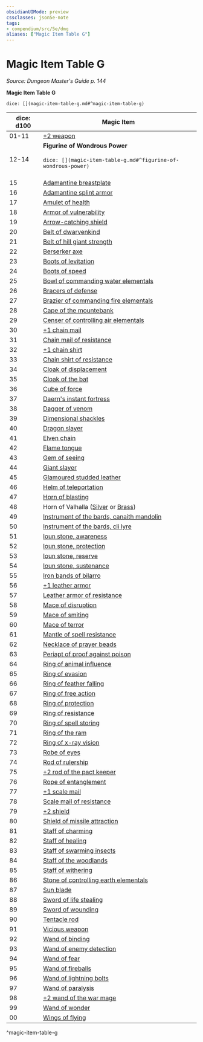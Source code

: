 ```yaml
---
obsidianUIMode: preview
cssclasses: json5e-note
tags:
- compendium/src/5e/dmg
aliases: ["Magic Item Table G"]
---
```

# Magic Item Table G
*Source: Dungeon Master's Guide p. 144* 

**Magic Item Table G**

`dice: [](magic-item-table-g.md#^magic-item-table-g)`

| dice: d100 | Magic Item |
|------------|------------|
| 01-11 | [+2 weapon](Mechanics/items/2-weapon.md) |
| 12-14 | **Figurine of Wondrous Power**<br /><br />`dice: [](magic-item-table-g.md#^figurine-of-wondrous-power)`<br /><br />| dice: d8 | Magic Item |<br />|----------|------------|<br />| 01 | [Figurine of wondrous power, bronze griffon](Mechanics/items/figurine-of-wondrous-power-bronze-griffon.md) |<br />| 02 | [Figurine of wondrous power, ebony fly](Mechanics/items/figurine-of-wondrous-power-ebony-fly.md) |<br />| 03 | [Figurine of wondrous power, golden lions](Mechanics/items/figurine-of-wondrous-power-golden-lions.md) |<br />| 04 | [Figurine of wondrous power, ivory goats](Mechanics/items/figurine-of-wondrous-power-ivory-goats.md) |<br />| 05 | [Figurine of wondrous power, marble elephant](Mechanics/items/figurine-of-wondrous-power-marble-elephant.md) |<br />| 06-07 | [Figurine of wondrous power, onyx dog](Mechanics/items/figurine-of-wondrous-power-onyx-dog.md) |<br />| 08 | [Figurine of wondrous power, serpentine owl](Mechanics/items/figurine-of-wondrous-power-serpentine-owl.md) |<br />^figurine-of-wondrous-power |
| 15 | [Adamantine breastplate](Mechanics/items/adamantine-armor.md) |
| 16 | [Adamantine splint armor](Mechanics/items/adamantine-armor.md) |
| 17 | [Amulet of health](Mechanics/items/amulet-of-health.md) |
| 18 | [Armor of vulnerability](Mechanics/items/armor-of-vulnerability-dmg.md) |
| 19 | [Arrow-catching shield](Mechanics/items/arrow-catching-shield.md) |
| 20 | [Belt of dwarvenkind](Mechanics/items/belt-of-dwarvenkind.md) |
| 21 | [Belt of hill giant strength](Mechanics/items/belt-of-hill-giant-strength.md) |
| 22 | [Berserker axe](Mechanics/items/berserker-axe.md) |
| 23 | [Boots of levitation](Mechanics/items/boots-of-levitation.md) |
| 24 | [Boots of speed](Mechanics/items/boots-of-speed.md) |
| 25 | [Bowl of commanding water elementals](Mechanics/items/bowl-of-commanding-water-elementals.md) |
| 26 | [Bracers of defense](Mechanics/items/bracers-of-defense.md) |
| 27 | [Brazier of commanding fire elementals](Mechanics/items/brazier-of-commanding-fire-elementals.md) |
| 28 | [Cape of the mountebank](Mechanics/items/cape-of-the-mountebank.md) |
| 29 | [Censer of controlling air elementals](Mechanics/items/censer-of-controlling-air-elementals.md) |
| 30 | [+1 chain mail](Mechanics/items/1-armor.md) |
| 31 | [Chain mail of resistance](Mechanics/items/armor-of-resistance-dmg.md) |
| 32 | [+1 chain shirt](Mechanics/items/1-armor.md) |
| 33 | [Chain shirt of resistance](Mechanics/items/armor-of-resistance-dmg.md) |
| 34 | [Cloak of displacement](Mechanics/items/cloak-of-displacement.md) |
| 35 | [Cloak of the bat](Mechanics/items/cloak-of-the-bat.md) |
| 36 | [Cube of force](Mechanics/items/cube-of-force.md) |
| 37 | [Daern's instant fortress](Mechanics/items/daerns-instant-fortress.md) |
| 38 | [Dagger of venom](Mechanics/items/dagger-of-venom.md) |
| 39 | [Dimensional shackles](Mechanics/items/dimensional-shackles.md) |
| 40 | [Dragon slayer](Mechanics/items/dragon-slayer.md) |
| 41 | [Elven chain](Mechanics/items/elven-chain.md) |
| 42 | [Flame tongue](Mechanics/items/flame-tongue.md) |
| 43 | [Gem of seeing](Mechanics/items/gem-of-seeing.md) |
| 44 | [Giant slayer](Mechanics/items/giant-slayer.md) |
| 45 | [Glamoured studded leather](Mechanics/items/glamoured-studded-leather.md) |
| 46 | [Helm of teleportation](Mechanics/items/helm-of-teleportation.md) |
| 47 | [Horn of blasting](Mechanics/items/horn-of-blasting.md) |
| 48 | Horn of Valhalla ([Silver](Mechanics/items/horn-of-valhalla-silver.md) or [Brass](Mechanics/items/horn-of-valhalla-brass.md)) |
| 49 | [Instrument of the bards, canaith mandolin](Mechanics/items/instrument-of-the-bards-canaith-mandolin.md) |
| 50 | [Instrument of the bards, cli lyre](Mechanics/items/instrument-of-the-bards-cli-lyre.md) |
| 51 | [Ioun stone, awareness](Mechanics/items/ioun-stone-awareness.md) |
| 52 | [Ioun stone, protection](Mechanics/items/ioun-stone-protection.md) |
| 53 | [Ioun stone, reserve](Mechanics/items/ioun-stone-reserve.md) |
| 54 | [Ioun stone, sustenance](Mechanics/items/ioun-stone-sustenance.md) |
| 55 | [Iron bands of bilarro](Mechanics/items/iron-bands-of-bilarro.md) |
| 56 | [+1 leather armor](Mechanics/items/1-armor.md) |
| 57 | [Leather armor of resistance](Mechanics/items/armor-of-resistance-dmg.md) |
| 58 | [Mace of disruption](Mechanics/items/mace-of-disruption.md) |
| 59 | [Mace of smiting](Mechanics/items/mace-of-smiting.md) |
| 60 | [Mace of terror](Mechanics/items/mace-of-terror.md) |
| 61 | [Mantle of spell resistance](Mechanics/items/mantle-of-spell-resistance.md) |
| 62 | [Necklace of prayer beads](Mechanics/items/necklace-of-prayer-beads.md) |
| 63 | [Periapt of proof against poison](Mechanics/items/periapt-of-proof-against-poison.md) |
| 64 | [Ring of animal influence](Mechanics/items/ring-of-animal-influence.md) |
| 65 | [Ring of evasion](Mechanics/items/ring-of-evasion.md) |
| 66 | [Ring of feather falling](Mechanics/items/ring-of-feather-falling.md) |
| 67 | [Ring of free action](Mechanics/items/ring-of-free-action.md) |
| 68 | [Ring of protection](Mechanics/items/ring-of-protection.md) |
| 69 | [Ring of resistance](Mechanics/items/ring-of-resistance-dmg.md) |
| 70 | [Ring of spell storing](Mechanics/items/ring-of-spell-storing.md) |
| 71 | [Ring of the ram](Mechanics/items/ring-of-the-ram.md) |
| 72 | [Ring of x-ray vision](Mechanics/items/ring-of-x-ray-vision.md) |
| 73 | [Robe of eyes](Mechanics/items/robe-of-eyes.md) |
| 74 | [Rod of rulership](Mechanics/items/rod-of-rulership.md) |
| 75 | [+2 rod of the pact keeper](Mechanics/items/2-rod-of-the-pact-keeper.md) |
| 76 | [Rope of entanglement](Mechanics/items/rope-of-entanglement.md) |
| 77 | [+1 scale mail](Mechanics/items/1-armor.md) |
| 78 | [Scale mail of resistance](Mechanics/items/armor-of-resistance-dmg.md) |
| 79 | [+2 shield](Mechanics/items/2-shield.md) |
| 80 | [Shield of missile attraction](Mechanics/items/shield-of-missile-attraction.md) |
| 81 | [Staff of charming](Mechanics/items/staff-of-charming.md) |
| 82 | [Staff of healing](Mechanics/items/staff-of-healing.md) |
| 83 | [Staff of swarming insects](Mechanics/items/staff-of-swarming-insects.md) |
| 84 | [Staff of the woodlands](Mechanics/items/staff-of-the-woodlands.md) |
| 85 | [Staff of withering](Mechanics/items/staff-of-withering.md) |
| 86 | [Stone of controlling earth elementals](Mechanics/items/stone-of-controlling-earth-elementals.md) |
| 87 | [Sun blade](Mechanics/items/sun-blade.md) |
| 88 | [Sword of life stealing](Mechanics/items/sword-of-life-stealing.md) |
| 89 | [Sword of wounding](Mechanics/items/sword-of-wounding.md) |
| 90 | [Tentacle rod](Mechanics/items/tentacle-rod.md) |
| 91 | [Vicious weapon](Mechanics/items/vicious-weapon.md) |
| 92 | [Wand of binding](Mechanics/items/wand-of-binding.md) |
| 93 | [Wand of enemy detection](Mechanics/items/wand-of-enemy-detection.md) |
| 94 | [Wand of fear](Mechanics/items/wand-of-fear.md) |
| 95 | [Wand of fireballs](Mechanics/items/wand-of-fireballs.md) |
| 96 | [Wand of lightning bolts](Mechanics/items/wand-of-lightning-bolts.md) |
| 97 | [Wand of paralysis](Mechanics/items/wand-of-paralysis.md) |
| 98 | [+2 wand of the war mage](Mechanics/items/2-wand-of-the-war-mage.md) |
| 99 | [Wand of wonder](Mechanics/items/wand-of-wonder.md) |
| 00 | [Wings of flying](Mechanics/items/wings-of-flying.md) |
^magic-item-table-g